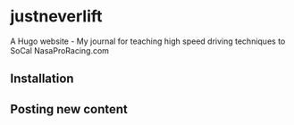 # justneverlift

A Hugo website - My journal for teaching high speed driving techniques to SoCal NasaProRacing.com

## Installation

## Posting new content

